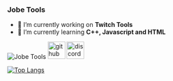 ### **Jobe Tools**



- 🔭 I’m currently working on **Twitch Tools** 
- 🌱 I’m currently learning **C++, Javascript and HTML** 

![**Jobe Tools**](https://cdn.discordapp.com/attachments/738014059064066048/964279055484588072/fight-me-come-at-bro.gif)
[<img src='https://cdn.jsdelivr.net/npm/simple-icons@3.0.1/icons/github.svg' alt='github' height='40'>](https://github.com/JobeTools)  [<img src='https://cdn.jsdelivr.net/npm/simple-icons@3.0.1/icons/discord.svg' alt='discord' height='40'>](https://discord.com/invite/FXP76kJKSS)  

[![Top Langs](https://github-readme-stats.vercel.app/api/top-langs/?username=JobeTools)](https://github.com/anuraghazra/github-readme-stats)


